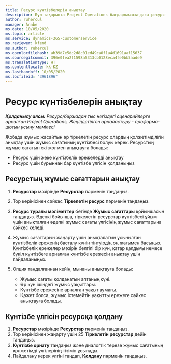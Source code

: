 ```yaml
---
title: Ресурс күнтізбелерін анықтау
description: Бұл тақырыпта Project Operations бағдарламасындағы ресурстарға арналған жұмыс сағатының күнтізбелерін анықтау жолы туралы ақпарат берілген.
author: ruhercul
manager: Annbe
ms.date: 10/05/2020
ms.topic: article
ms.service: dynamics-365-customerservice
ms.reviewer: kfend
ms.author: ruhercul
ms.openlocfilehash: ab39d7e5dc2d8c01ed49ca0f1a4d1691aaf15637
ms.sourcegitcommit: 396e0fea2f1598a5313cb0128eca4fe0bb5aade9
ms.translationtype: HT
ms.contentlocale: kk-KZ
ms.lasthandoff: 10/05/2020
ms.locfileid: "3961896"
---
```

# <a name="define-resource-calendars"></a>Ресурс күнтізбелерін анықтау

_**Қолданылу аясы:** Ресурс/биржадан тыс негіздегі сценарийлерге арналған Project Operations, Жеңілдетілген орналастыру - проформа-шотын ұсыну мәмілесі_

Жобада жұмыс жасайтын әр тіркелетін ресурс олардың қолжетімділігін анықтау үшін жұмыс сағатының күнтізбесі болуы керек. Ресурстың жұмыс сағатын екі жолмен анықтауға болады: 

   - Ресурс үшін жеке күнтізбелік ережелерді анықтау
   - Ресурс үшін бұрыннан бар күнтізбе үлгісін қолданыңыз

## <a name="define-a-resources-working-hours"></a>Ресурстың жұмыс сағаттарын анықтау

1. **Ресурстар** мәзірінде **Ресурстар** пәрменін таңдаңыз.
2. Тор көрінісінен сәйкес **Тіркелетін ресурс** пәрменін таңдаңыз.
3. **Ресурс туралы мәліметтер** бетінде **Жұмыс сағаттары** қойыншасын таңдаңыз. Әдепкі бойынша, тіркелетін ресурстар күнтізбесі ұйым үшін анықталған әдепкі жұмыс сағаты үлгісінің жұмыс сағаттарына сәйкес келеді.
4. Жұмыс сағаттарын жаңарту үшін анықталатын ұсынылған күнтізбелік ереженің басталу күнін тінтуірдің оң жағымен басыңыз. Күнтізбелік ережелер мәзірін белгілі бір күн, қатар қалдығы немесе бүкіл күнтізбеге арналған күнтізбе ережесін анықтау үшін пайдаланыңыз.
5. Опция таңдалғаннан кейін, мынаны анықтауға болады:

    - Жұмыс сағаты қолданатын аптаның күні.
    - Әр күн ішіндегі жұмыс уақыттары.
    - Күнтізбе ережесіне арналған уақыт аумағы.
    - Қажет болса, жұмыс істемейтін уақытты ережеге сәйкес анықтауға болады.

## <a name="applying-a-calendar-template-to-a-resource"></a>Күнтізбе үлгісін ресурсқа қолдану

1. **Ресурстар** мәзірінде **Ресурстар** пәрменін таңдаңыз.
2. Тор көрінісінен жаңарту үшін 25 **Тіркелетін ресурстар** дейін таңдаңыз.
3. **Күнтізбе орнату** таңдаңыз және диалогтік терезе жұмыс сағатының қолжетімді үлгілерінің тізімін ұсынады.
4. Пайдалану керек үлгіні таңдап, **Қолдану** пәрменін таңдаңыз.
